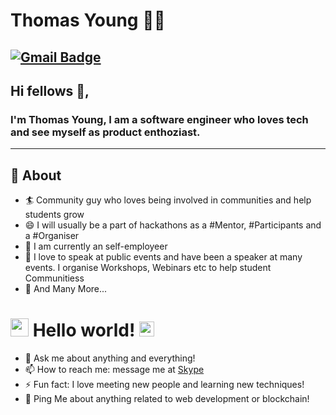 # Thomas Young 👨‍💻

[![Gmail Badge](https://img.shields.io/badge/-freeskydiver1007@gmail.com-c14438?style=flat-square&logo=Gmail&logoColor=white&link=mailto:freeskydiver1007@gmail.com)](mailto:freeskydiver1007@gmail.com)
---

## Hi fellows 👋,

### I'm Thomas Young, I am a software engineer who loves tech and see myself as product enthoziast.
-------
  
## 🧐 About

- 🏄‍ Community guy who loves being involved in communities and help students grow
- 😄 I will usually be a part of hackathons as a #Mentor, #Participants and a #Organiser
- 🔭 I am currently an self-employeer
- 🌱 I love to speak at public events and have been a speaker at many events. I organise Workshops, Webinars etc to help student Communitiess
- 👯 And Many More...

# <img src="https://github.com/TheDudeThatCode/TheDudeThatCode/blob/master/Assets/Hi.gif" width="29px"> Hello world!&nbsp;<img src="https://github.com/TheDudeThatCode/TheDudeThatCode/blob/master/Assets/Earth.gif" width="24px">

- 💬 Ask me about anything and everything!
- 📫 How to reach me: message me at [Skype](https://join.skype.com/DcT4wfpqpzNr)
- ⚡ Fun fact: I love meeting new people and learning new techniques!
- 💬 Ping Me about anything related to web development or blockchain!



